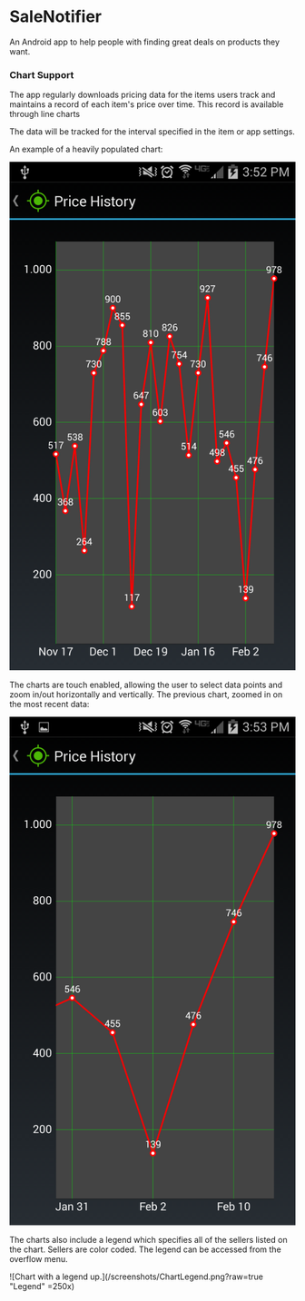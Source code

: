 # SaleNotifier
An Android app to help people with finding great deals on products they want.

### Chart Support
The app regularly downloads pricing data for the items users track and maintains a record of each item's price over time.  This record is available through line charts

The data will be tracked for the interval specified in the item or app settings.

An example of a heavily populated chart:

![Heavily populated linechart of price data.](/screenshots/ScatteredChart.png?raw=true "Chart With Lots of Prices!")

The charts are touch enabled, allowing the user to select data points and zoom in/out horizontally and vertically.  The previous chart, zoomed in on the most recent data:

![Sparsely populated linechart of price data.](/screenshots/SparseChart.png?raw=true "Data zoomed in on the last 2 weeks")

The charts also include a legend which specifies all of the sellers listed on the chart.  Sellers are color coded.  The legend can be accessed from the overflow menu.

![Chart with a legend up.](/screenshots/ChartLegend.png?raw=true "Legend" =250x)
